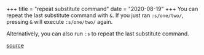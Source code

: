 +++
title = "repeat substitute command"
date = "2020-08-19"
+++
You can repeat the last substitute command with `&`.
If you just ran `:s/one/two/`, pressing `&` will execute `:s/one/two/` again.

Alternatively, you can also run `:s` to repeat the last substitute command.

[source](https://twitter.com/learnvim/status/1296225899529015300?s=12)

